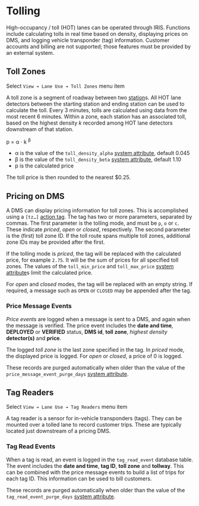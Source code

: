 # Tolling

High-occupancy / toll (HOT) lanes can be operated through IRIS.  Functions
include calculating tolls in real time based on density, displaying prices on
DMS, and logging vehicle transponder (tag) information.  Customer accounts and
billing are not supported; those features must be provided by an external
system.

## Toll Zones

Select `View ➔ Lane Use ➔ Toll Zones` menu item

A toll zone is a segment of roadway between two [station]s.  All HOT lane
detectors between the starting station and ending station can be used to
calculate the toll.  Every 3 minutes, tolls are calculated using data from the
most recent 6 minutes.  Within a zone, each station has an associated toll,
based on the highest density _k_ recorded among HOT lane detectors downstream of
that station.

p = α ⋅ k <sup>β</sup>

* α is the value of the `toll_density_alpha` [system attribute], default 0.045
* β is the value of the `toll_density_beta` [system attribute], default 1.10
* p is the calculated price

The toll price is then rounded to the nearest $0.25.

## Pricing on DMS

A DMS can display pricing information for toll zones.  This is accomplished
using a `[tz…]` [action tag].  The tag has two or more parameters, separated by
commas.  The first parameter is the tolling mode, and must be `p`, `o` or `c`.
These indicate _priced_, _open_ or _closed_, respectively.  The second parameter
is the (first) toll zone ID.  If the toll route spans multiple toll zones,
additional zone IDs may be provided after the first.

If the tolling mode is _priced_, the tag will be replaced with the calculated
price, for example `2.75`.  It will be the sum of prices for all specified toll
zones.  The values of the `toll_min_price` and `toll_max_price`
[system attribute]s limit the calculated price.

For _open_ and _closed_ modes, the tag will be replaced with an empty string.
If required, a message such as `OPEN` or `CLOSED` may be appended after the tag.

### Price Message Events

_Price events_ are logged when a message is sent to a DMS, and again when the
message is verified.  The price event includes the **date and time**,
**DEPLOYED** or **VERIFIED** status, **DMS id**, **toll zone**, _highest
density_ **detector(s)** and **price**.

The logged _toll zone_ is the last zone specified in the tag.  In _priced_ mode,
the displayed price is logged.  For _open_ or _closed_, a price of 0 is logged.

These records are purged automatically when older than the value of the
`price_message_event_purge_days` [system attribute].

## Tag Readers

Select `View ➔ Lane Use ➔ Tag Readers` menu item

A tag reader is a sensor for in-vehicle transponders (tags).  They can be
mounted over a tolled lane to record customer trips.  These are typically
located just downstream of a pricing DMS.

### Tag Read Events

When a tag is read, an event is logged in the `tag_read_event` database table.
The event includes the **date and time**, **tag ID**, **toll zone** and
**tollway**.  This can be combined with the price message events to build a list
of trips for each tag ID.  This information can be used to bill customers.

These records are purged automatically when older than the value of the
`tag_read_event_purge_days` [system attribute].


[action tag]: action_plans.html#dms-action-tags
[station]: road_topology.html#r_node-types
[system attribute]: system_attributes.html
